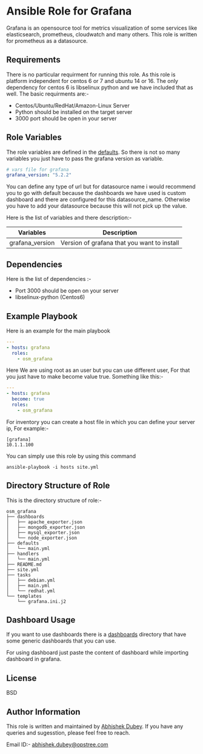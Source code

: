 # Ansible Role for Grafana

Grafana is an opensource tool for metrics visualization of some services like elasticsearch, prometheus, cloudwatch and many others. This role is written for prometheus as a datasource.

## Requirements

There is no particular requirment for running this role. As this role is platform independent for centos 6 or 7 and ubuntu 14 or 16. The only dependency for centos 6 is libselinux python and we have included that as well.
The basic requirments are:-
- Centos/Ubuntu/RedHat/Amazon-Linux Server
- Python should be installed on the target server
- 3000 port should be open in your server

## Role Variables

The role variables are defined in the [defaults](https://gitlab.com/oosm/osm_grafana/tree/master/defaults). So there is not so many variables you just have to pass the grafana version as variable.

```yaml
# vars file for grafana
grafana_version: "5.2.2"
```
You can define any type of url but for datasource name i would recommend you to go with default because the dashboards we have used is custom dashboard and there are configured for this datasource_name. Otherwise you have to add your datasource because this will not pick up the value.

Here is the list of variables and there description:-

|**Variables** | **Description** |
|--------------|-----------------|
|grafana_version | Version of grafana that you want to install |

## Dependencies

Here is the list of dependencies :-
- Port 3000 should be open on your server
- libselinux-python (Centos6)

## Example Playbook

Here is an example for the main playbook

```yaml
---
- hosts: grafana
  roles:
    - osm_grafana
```
Here We are using root as an user but you can use different user, For that you just have to make become value true. Something like this:-

```yaml
---
- hosts: grafana
  become: true
  roles:
    - osm_grafana
```

For inventory you can create a host file in which you can define your server ip, For example:-
```
[grafana]
10.1.1.100
```

You can simply use this role by using this command
```shell
ansible-playbook -i hosts site.yml
```

## Directory Structure of Role
This is the directory structure of role:-
```shell
osm_grafana
├── dashboards
│   ├── apache_exporter.json
│   ├── mongodb_exporter.json
│   ├── mysql_exporter.json
│   └── node_exporter.json
├── defaults
│   └── main.yml
├── handlers
│   └── main.yml
├── README.md
├── site.yml
├── tasks
│   ├── debian.yml
│   ├── main.yml
│   └── redhat.yml
└── templates
    └── grafana.ini.j2
```

## Dashboard Usage

If you want to use dashboards there is a [dashboards](https://gitlab.com/oosm/osm_grafana/tree/master/dashboards) directory that have some generic dashboards that you can use.

For using dashboard just paste the content of dashboard while importing dashboard in grafana.

## License

BSD

## Author Information

This role is written and maintained by [Abhishek Dubey](https://gitlab.com/abhishek-dubey). If you have any queries and sugesstion, please feel free to reach.

Email ID:- [abhishek.dubey@opstree.com]()
